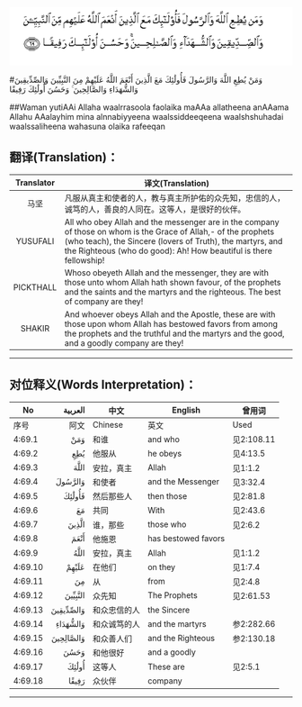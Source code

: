 ![004:069](images/004_069.gif)

#وَمَنْ يُطِعِ اللَّهَ وَالرَّسُولَ فَأُولَٰئِكَ مَعَ الَّذِينَ أَنْعَمَ اللَّهُ عَلَيْهِمْ مِنَ النَّبِيِّينَ وَالصِّدِّيقِينَ وَالشُّهَدَاءِ وَالصَّالِحِينَ ۚ وَحَسُنَ أُولَٰئِكَ رَفِيقًا 

##Waman yutiAAi Allaha waalrrasoola faolaika maAAa allatheena anAAama Allahu AAalayhim mina alnnabiyyeena waalssiddeeqeena waalshshuhadai waalssaliheena wahasuna olaika rafeeqan 

## 翻译(Translation)：

| Translator | 译文(Translation)                                            |
| :--------: | ------------------------------------------------------------ |
|    马坚    | 凡服从真主和使者的人，教与真主所护佑的众先知，忠信的人，诚笃的人，善良的人同在。这等人，是很好的伙伴。 |
|  YUSUFALI  | All who obey Allah and the messenger are in the company of those on whom is the Grace of Allah,- of the prophets (who teach), the Sincere (lovers of Truth), the martyrs, and the Righteous (who do good): Ah! How beautiful is there fellowship! |
| PICKTHALL  | Whoso obeyeth Allah and the messenger, they are with those unto whom Allah hath shown favour, of the prophets and the saints and the martyrs and the righteous. The best of company are they! |
|   SHAKIR   | And whoever obeys Allah and the Apostle, these are with those upon whom Allah has bestowed favors from among the prophets and the truthful and the martyrs and the good, and a goodly company are they! |

---

## 对位释义(Words Interpretation)：

| No   | العربية | 中文    | English | 曾用词 |
| ---- | ------: | ------- | ------- | ------ |
| 序号 |    阿文 | Chinese | 英文    | Used   |
| 4:69.1  | وَمَنْ       | 和谁         | and who             | 见2:108.11 |
| 4:69.2  | يُطِعِ       | 他服从       | he obeys            | 见4:13.5   |
| 4:69.3  | اللَّهَ      | 安拉，真主   | Allah               | 见1:1.2    |
| 4:69.4  | وَالرَّسُولَ   | 和使者       | and the Messenger   | 见3:32.4   |
| 4:69.5  | فَأُولَٰئِكَ    | 然后那些人   | then those          | 见2:81.8   |
| 4:69.6  | مَعَ        | 共同         | With                | 见2:43.6   |
| 4:69.7  | الَّذِينَ     | 谁，那些     | those who           | 见2:6.2    |
| 4:69.8  | أَنْعَمَ      | 他施恩       | has bestowed favors |            |
| 4:69.9  | اللَّهُ      | 安拉，真主   | Allah               | 见1:1.2    |
| 4:69.10 | عَلَيْهِمْ     | 在他们       | on they             | 见1:7.4    |
| 4:69.11 | مِنَ        | 从           | from                | 见2:4.8    |
| 4:69.12 | النَّبِيِّينَ   | 众先知       | The Prophets        | 见2:61.53  |
| 4:69.13 | وَالصِّدِّيقِينَ | 和众忠信的人 | the Sincere         |            |
| 4:69.14 | وَالشُّهَدَاءِ  | 和众诚笃的人 | and the martyrs     | 参2:282.66 |
| 4:69.15 | وَالصَّالِحِينَ | 和众善人们   | and the Righteous   | 参2:130.18 |
| 4:69.16 | وَحَسُنَ      | 和他很好     | and a goodly        |            |
| 4:69.17 | أُولَٰئِكَ     | 这等人       | These are           | 见2:5.1    |
| 4:69.18 | رَفِيقًا     | 众伙伴       | company             |            |

---
